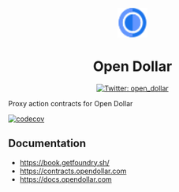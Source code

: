 <p align="center">
<img width="60" height="60"  src="https://raw.githubusercontent.com/open-dollar/.github/main/od-logo.svg">
</p>
<h1 align="center">
  Open Dollar
</h1>

<p align="center">
  <a href="https://twitter.com/open_dollar" target="_blank">
    <img alt="Twitter: open_dollar" src="https://img.shields.io/twitter/follow/open_dollar.svg?style=social" />
  </a>
</p>

Proxy action contracts for Open Dollar  

[![codecov](https://codecov.io/gh/open-dollar/od-actions/graph/badge.svg?token=AeLWE37Ace)](https://codecov.io/gh/open-dollar/od-actions) 

## Documentation

- https://book.getfoundry.sh/
- https://contracts.opendollar.com
- https://docs.opendollar.com
